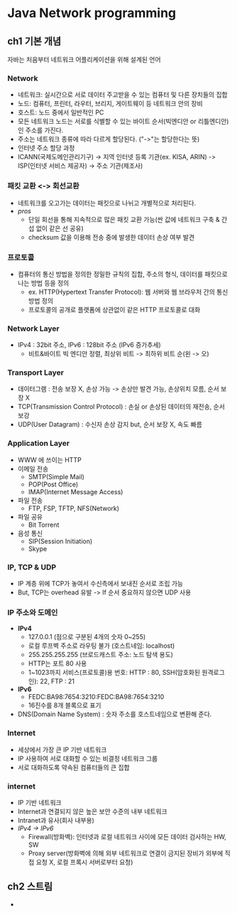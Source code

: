 # Java Network programming

## ch1 기본 개념
자바는 처음부터 네트워크 어플리케이션을 위해 설계된 언어  
### Network  
  - 네트워크: 실시간으로 서로 데이터 주고받을 수 있는 컴퓨터 및 다른 장치들의 집합  
  - 노드: 컴퓨터, 프린터, 라우터, 브리지, 게이트웨이 등 네트워크 안의 장비  
  - 호스트: 노드 중에서 일반적인 PC  
  - 모든 네트워크 노드는 서로를 식별할 수 있는 바이트 순서(빅엔디안 or 리틀엔디안)인 주소를 가진다.  
  - 주소는 네트워크 종류에 따라 다르게 할당된다. ("->"는 할당한다는 뜻)  
  - 인터넷 주소 할당 과정  
  - ICANN(국제도메인관리기구) -> 지역 인터넷 등록 기관(ex. KISA, ARIN) -> ISP(인터넷 서비스 제공자) -> 주소 기관(제조사)  
### 패킷 교환 <-> 회선교환      
   - 네트워크를 오고가는 데이터는 패킷으로 나뉘고 개별적으로 처리된다.  
   - *pros*  
     + 단일 회선을 통해 지속적으로 많은 패킷 교환 가능(싼 값에 네트워크 구축 & 간섭 없이 같은 선 공유)  
     + checksum 값을 이용해 전송 중에 발생한 데이터 손상 여부 발견  
### 프로토콜  
  - 컴퓨터의 통신 방법을 정의한 정밀한 규칙의 집합, 주소의 형식, 데이터를 패킷으로 나는 방법 등을 정의  
    + ex. HTTP(Hypertext Transfer Protocol): 웹 서버와 웹 브라우저 간의 통신 방법 정의  
    + 프로토콜의 공개로 플랫폼에 상관없이 같은 HTTP 프로토콜로 대화
### Network Layer  
  - IPv4 : 32bit 주소, IPv6 : 128bit 주소 (IPv6 증가추세)  
    + 비트&바이트 빅 엔디안 정렬, 최상위 비트 -> 최하위 비트 순(왼 -> 오)
### Transport Layer  
  - 데이터그램 : 전송 보장 X, 손상 가능 -> 손상만 발견 가능, 손상위치 모름, 순서 보장 X  
  - TCP(Transmission Control Protocol) : 손실 or 손상된 데이터의 재전송, 순서 보강 
  - UDP(User Datagram) : 수신자 손상 감지 but, 순서 보장 X, 속도 빠름
### Application Layer
  - WWW 에 쓰이는 HTTP
  - 이메일 전송
    + SMTP(Simple Mail)
    + POP(Post Office)
    + IMAP(Internet Message Access)
  - 파일 전송  
    + FTP, FSP, TFTP, NFS(Network)
  - 파일 공유
    + Bit Torrent
  - 음성 통신
    + SIP(Session Initiation)
    + Skype  
### IP, TCP & UDP  
 - IP 계층 위에 TCP가 놓여서 수신측에서 보내진 순서로 조립 가능
 - But, TCP는 overhead 유발 -> If 순서 중요하지 않으면 UDP 사용  
### IP 주소와 도메인
 - **IPv4**  
   +  127.0.0.1 (점으로 구분된 4개의 숫자 0~255)
     +  로컬 루프벽 주소로 라우팅 불가 (호스트네임: localhost) 
   +  255.255.255.255 (브로드캐스트 주소: 노드 탐색 용도)
   +  HTTP는 포트 80 사용
     +  1~1023까지 서비스(프로토콜)용 번호: HTTP : 80, SSH(암호화된 원격로그인): 22, FTP : 21
 - **IPv6**
   +  FEDC:BA98:7654:3210:FEDC:BA98:7654:3210
   +  16진수를 8개 블록으로 표기
 - DNS(Domain Name System) : 숫자 주소를 호스트네임으로 변환해 준다.
### Internet
  - 세상에서 가장 큰 IP 기반 네트워크
  - IP 사용하여 서로 대화할 수 있는 비결정 네트워크 그룹
  - 서로 대화하도록 약속된 컴퓨터들의 큰 집합
### internet
  - IP 기반 네트워크
  - Internet과 연결되지 않은 높은 보안 수준의 내부 네트워크
  - Intranet과 유사(회사 내부용)
  - *IPv4 -> IPv6*
    +  Firewall(방화벽): 인터넷과 로컬 네트워크 사이에 모든 데이터 검사하는 HW, SW
    +  Proxy server(방화벽에 의해 외부 네트워크로 연결이 금지된 장비가 외부에 직접 요청 X, 로컬 프록시 서버로부터 요청)  

## ch2 스트림  
  - 
 

    


  
